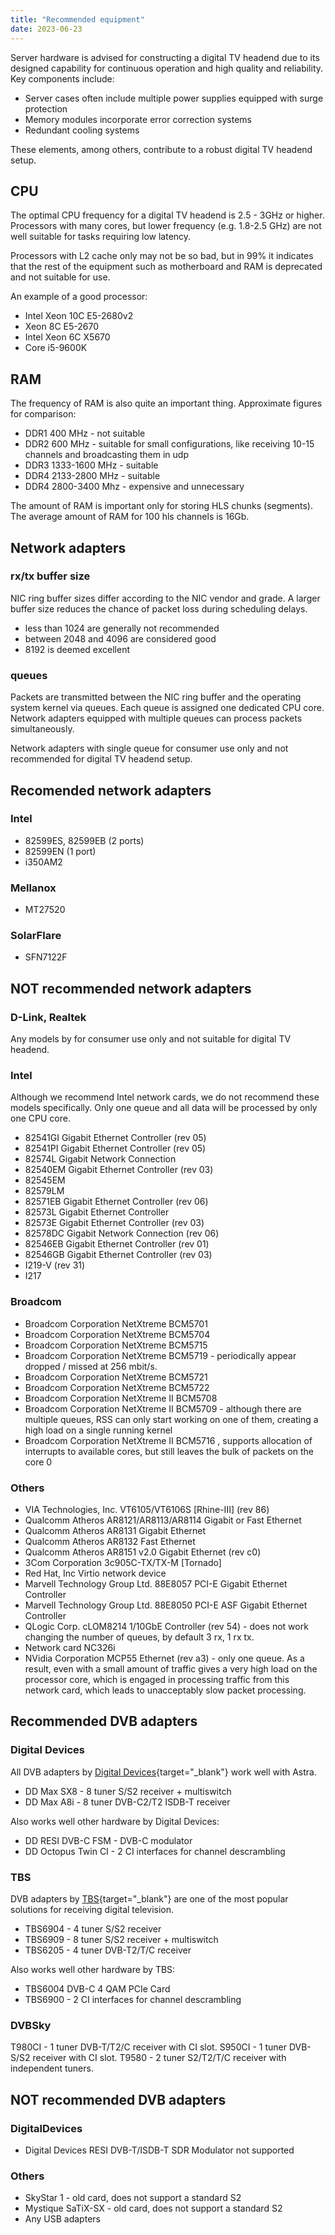```yaml
---
title: "Recommended equipment"
date: 2023-06-23
---
```


Server hardware is advised for constructing a digital TV headend due to its designed capability for continuous operation and high quality and reliability. Key components include:

- Server cases often include multiple power supplies equipped with surge protection
- Memory modules incorporate error correction systems
- Redundant cooling systems

These elements, among others, contribute to a robust digital TV headend setup.

## CPU

The optimal CPU frequency for a digital TV headend is 2.5 - 3GHz or higher. Processors with many cores, but lower frequency (e.g. 1.8-2.5 GHz) are not well suitable for tasks requiring low latency.

Processors with L2 cache only may not be so bad, but in 99% it indicates that the rest of the equipment such as motherboard and RAM is deprecated and not suitable for use.

An example of a good processor:

- Intel Xeon 10C E5-2680v2
- Xeon 8C E5-2670
- Intel Xeon 6C X5670
- Core i5-9600K

## RAM

The frequency of RAM is also quite an important thing. Approximate figures for comparison:

- DDR1 400 MHz - not suitable
- DDR2 600 MHz - suitable for small configurations, like receiving 10-15 channels and broadcasting them in udp
- DDR3 1333-1600 MHz - suitable
- DDR4 2133-2800 MHz - suitable
- DDR4 2800-3400 Mhz - expensive and unnecessary

The amount of RAM is important only for storing HLS chunks (segments). The average amount of RAM for 100 hls channels is 16Gb.

## Network adapters

### rx/tx buffer size

NIC ring buffer sizes differ according to the NIC vendor and grade. A larger buffer size reduces the chance of packet loss during scheduling delays.

- less than 1024 are generally not recommended
- between 2048 and 4096 are considered good
- 8192 is deemed excellent

### queues

Packets are transmitted between the NIC ring buffer and the operating system kernel via queues. Each queue is assigned one dedicated CPU core. Network adapters equipped with multiple queues can process packets simultaneously.

Network adapters with single queue for consumer use only and not recommended for digital TV headend setup.

## Recomended network adapters

### Intel

- 82599ES, 82599EB (2 ports)
- 82599EN (1 port)
- i350AM2

### Mellanox

- MT27520

### SolarFlare

- SFN7122F

## NOT recommended network adapters

### D-Link, Realtek

Any models by  for consumer use only and not suitable for digital TV headend.

### Intel

Although we recommend Intel network cards, we do not recommend these models specifically. Only one queue and all data will be processed by only one CPU core.

- 82541GI Gigabit Ethernet Controller (rev 05)
- 82541PI Gigabit Ethernet Controller (rev 05)
- 82574L Gigabit Network Connection
- 82540EM Gigabit Ethernet Controller (rev 03)
- 82545EM
- 82579LM
- 82571EB Gigabit Ethernet Controller (rev 06)
- 82573L Gigabit Ethernet Controller
- 82573E Gigabit Ethernet Controller (rev 03)
- 82578DC Gigabit Network Connection (rev 06)
- 82546EB Gigabit Ethernet Controller (rev 01)
- 82546GB Gigabit Ethernet Controller (rev 03)
- I219-V (rev 31)
- I217

### Broadcom

- Broadcom Corporation NetXtreme BCM5701
- Broadcom Corporation NetXtreme BCM5704
- Broadcom Corporation NetXtreme BCM5715
- Broadcom Corporation NetXtreme BCM5719 - periodically appear dropped / missed at 256 mbit/s.
- Broadcom Corporation NetXtreme BCM5721
- Broadcom Corporation NetXtreme BCM5722
- Broadcom Corporation NetXtreme II BCM5708
- Broadcom Corporation NetXtreme II BCM5709 - although there are multiple queues, RSS can only start working on one of them, creating a high load on a single running kernel
- Broadcom Corporation NetXtreme II BCM5716 , supports allocation of interrupts to available cores, but still leaves the bulk of packets on the core 0

### Others

- VIA Technologies, Inc. VT6105/VT6106S [Rhine-III] (rev 86)
- Qualcomm Atheros AR8121/AR8113/AR8114 Gigabit or Fast Ethernet
- Qualcomm Atheros AR8131 Gigabit Ethernet
- Qualcomm Atheros AR8132 Fast Ethernet
- Qualcomm Atheros AR8151 v2.0 Gigabit Ethernet (rev c0)
- 3Com Corporation 3c905C-TX/TX-M [Tornado]
- Red Hat, Inc Virtio network device
- Marvell Technology Group Ltd. 88E8057 PCI-E Gigabit Ethernet Controller
- Marvell Technology Group Ltd. 88E8050 PCI-E ASF Gigabit Ethernet Controller
- QLogic Corp. cLOM8214 1/10GbE Controller (rev 54) - does not work changing the number of queues, by default 3 rx, 1 rx tx.
- Network card NC326i
- NVidia Corporation MCP55 Ethernet (rev a3) - only one queue. As a result, even with a small amount of traffic gives a very high load on the processor core, which is engaged in processing traffic from this network card, which leads to unacceptably slow packet processing.

## Recommended DVB adapters

### Digital Devices

All DVB adapters by [Digital Devices](https://www.digital-devices.eu){target="_blank"} work well with Astra.

- DD Max SX8 - 8 tuner S/S2 receiver + multiswitch
- DD Max A8i - 8 tuner DVB-C2/T2 ISDB-T receiver

Also works well other hardware by Digital Devices:

- DD RESI DVB-C FSM - DVB-C modulator
- DD Octopus Twin CI - 2 CI interfaces for channel descrambling

### TBS

DVB adapters by [TBS](https://www.tbsdtv.com){target="_blank"} are one of the most popular solutions for receiving digital television.

- TBS6904 - 4 tuner S/S2 receiver
- TBS6909 - 8 tuner S/S2 receiver + multiswitch
- TBS6205 - 4 tuner DVB-T2/T/C receiver

Also works well other hardware by TBS:

- TBS6004 DVB-C 4 QAM PCIe Card
- TBS6900 - 2 CI interfaces for channel descrambling

### DVBSky

T980CI - 1 tuner DVB-T/T2/C receiver with CI slot.
S950CI - 1 tuner DVB-S/S2 receiver with CI slot.
T9580 - 2 tuner S2/T2/T/C receiver with independent tuners.

## NOT recommended DVB adapters

### DigitalDevices

- Digital Devices RESI DVB-T/ISDB-T SDR Modulator not supported

### Others

- SkyStar 1 - old card, does not support a standard S2
- Mystique SaTiX-SX - old card, does not support a standard S2
- Any USB adapters
